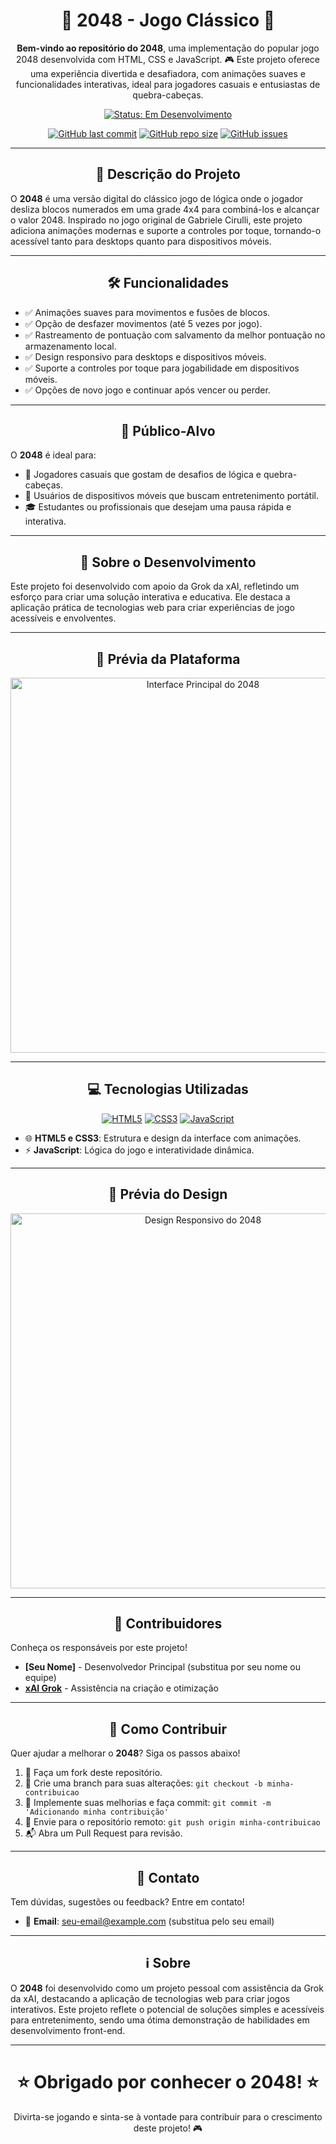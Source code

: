 <h1 align="center">🌟 2048 - Jogo Clássico 🌟</h1>

<p align="center">
  <strong>Bem-vindo ao repositório do 2048</strong>, uma implementação do popular jogo 2048 desenvolvida com HTML, CSS e JavaScript. 🎮 Este projeto oferece uma experiência divertida e desafiadora, com animações suaves e funcionalidades interativas, ideal para jogadores casuais e entusiastas de quebra-cabeças.
</p>

<p align="center">
  <a href="https://shields.io"><img src="https://img.shields.io/badge/Status-Em%20Desenvolvimento-blue?style=flat-square" alt="Status: Em Desenvolvimento"></a>
</p>
<div align="center">

[![GitHub last commit](https://img.shields.io/github/last-commit/YanFellippe/2048-GAME?style=flat-square)](https://github.com/YanFellippe/2048-GAME)
[![GitHub repo size](https://img.shields.io/github/repo-size/YanFellippe/2048-GAME?style=flat-square)](https://github.com/YanFellippe/2048-GAME)
[![GitHub issues](https://img.shields.io/github/issues/YanFellippe/2048-GAME?style=flat-square)](https://github.com/YanFellippe/2048-GAME)

</div>

---

<h2 align="center">📖 Descrição do Projeto</h2>

O **2048** é uma versão digital do clássico jogo de lógica onde o jogador desliza blocos numerados em uma grade 4x4 para combiná-los e alcançar o valor 2048. Inspirado no jogo original de Gabriele Cirulli, este projeto adiciona animações modernas e suporte a controles por toque, tornando-o acessível tanto para desktops quanto para dispositivos móveis.

---

<h2 align="center">🛠️ Funcionalidades</h2>

- ✅ Animações suaves para movimentos e fusões de blocos.
- ✅ Opção de desfazer movimentos (até 5 vezes por jogo).
- ✅ Rastreamento de pontuação com salvamento da melhor pontuação no armazenamento local.
- ✅ Design responsivo para desktops e dispositivos móveis.
- ✅ Suporte a controles por toque para jogabilidade em dispositivos móveis.
- ✅ Opções de novo jogo e continuar após vencer ou perder.

---

<h2 align="center">🎯 Público-Alvo</h2>

O **2048** é ideal para:

- 👾 Jogadores casuais que gostam de desafios de lógica e quebra-cabeças.
- 📱 Usuários de dispositivos móveis que buscam entretenimento portátil.
- 🎓 Estudantes ou profissionais que desejam uma pausa rápida e interativa.

---

<h2 align="center">🏫 Sobre o Desenvolvimento</h2>

Este projeto foi desenvolvido com apoio da Grok da xAI, refletindo um esforço para criar uma solução interativa e educativa. Ele destaca a aplicação prática de tecnologias web para criar experiências de jogo acessíveis e envolventes.

---

<h2 align="center">📸 Prévia da Plataforma</h2>

<p align="center">
  <img src="preview-2048.png" alt="Interface Principal do 2048" width="600">
</p>

---

<h2 align="center">💻 Tecnologias Utilizadas</h2>

<p align="center">
  <a href="https://shields.io"><img src="https://img.shields.io/badge/HTML5-E34F26?style=flat-square&logo=html5&logoColor=white" alt="HTML5"></a>
  <a href="https://shields.io"><img src="https://img.shields.io/badge/CSS3-1572B6?style=flat-square&logo=css3&logoColor=white" alt="CSS3"></a>
  <a href="https://shields.io"><img src="https://img.shields.io/badge/JavaScript-F7DF1E?style=flat-square&logo=javascript&logoColor=black" alt="JavaScript"></a>
</p>

- 🌐 **HTML5 e CSS3**: Estrutura e design da interface com animações.
- ⚡ **JavaScript**: Lógica do jogo e interatividade dinâmica.

---

<h2 align="center">📸 Prévia do Design</h2>

<p align="center">
  <img src="preview-design-2048.png" alt="Design Responsivo do 2048" width="600">
</p>

---

<h2 align="center">👥 Contribuidores</h2>

Conheça os responsáveis por este projeto!

<ul>
  <li><strong>[Seu Nome]</strong> - Desenvolvedor Principal (substitua por seu nome ou equipe)</li>
  <li><a href="https://x.ai"><strong>xAI Grok</strong></a> - Assistência na criação e otimização</li>
</ul>

---

<h2 align="center">🤝 Como Contribuir</h2>

Quer ajudar a melhorar o **2048**? Siga os passos abaixo!

1. 🍴 Faça um fork deste repositório.
2. 🌿 Crie uma branch para suas alterações: `git checkout -b minha-contribuicao`
3. 💾 Implemente suas melhorias e faça commit: `git commit -m 'Adicionando minha contribuição'`
4. 🚀 Envie para o repositório remoto: `git push origin minha-contribuicao`
5. 📬 Abra um Pull Request para revisão.

---

<h2 align="center">📧 Contato</h2>

Tem dúvidas, sugestões ou feedback? Entre em contato!

- 📩 **Email**: [seu-email@example.com](mailto:seu-email@example.com) (substitua pelo seu email)

---

<h2 align="center">ℹ️ Sobre</h2>

O **2048** foi desenvolvido como um projeto pessoal com assistência da Grok da xAI, destacando a aplicação de tecnologias web para criar jogos interativos. Este projeto reflete o potencial de soluções simples e acessíveis para entretenimento, sendo uma ótima demonstração de habilidades em desenvolvimento front-end.

---

<h1 align="center">⭐ Obrigado por conhecer o 2048! ⭐</h1>

<p align="center">
  Divirta-se jogando e sinta-se à vontade para contribuir para o crescimento deste projeto! 🎮
</p>
